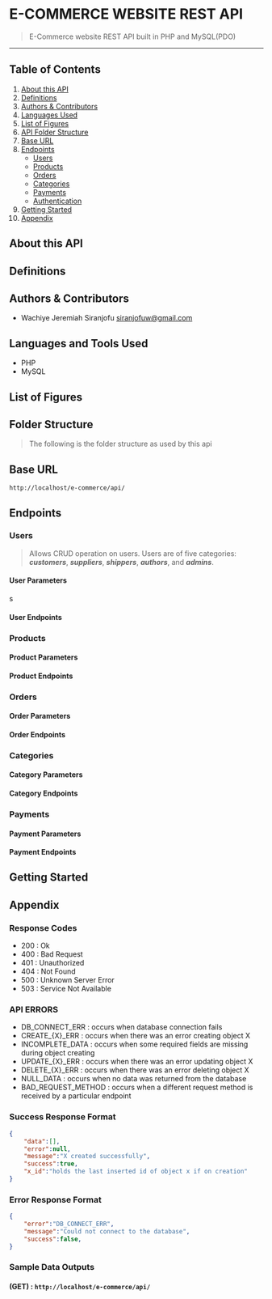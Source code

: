 # E-COMMERCE WEBSITE REST API

> E-Commerce website REST API built in PHP and MySQL(PDO)

<hr>

## Table of Contents

1. [About this API](#about)
2. [Definitions](#definitions)
3. [Authors & Contributors](#authors)
4. [Languages Used](#languages)
5. [List of Figures](#figures)
6. [API Folder Structure](#structure)
7. [Base URL](#base_url)
8. [Endpoints](#endpoints)
    - [Users](#users)
    - [Products](#products)
    - [Orders](#orders)
    - [Categories](#categories)
    - [Payments](#payments)
    - [Authentication](#authentication)
9. [Getting Started](#getting_started)
10. [Appendix](#appendix)

<a id="about"></a>

## About this API

<a id="definitions"></a>

## Definitions

<a id="authors"></a>

## Authors & Contributors

* Wachiye Jeremiah Siranjofu <siranjofuw@gmail.com>
<a id="languages"></a>

## Languages and Tools Used

- PHP
- MySQL

<a id="figures"></a>

## List of Figures

<a id="structure"></a>

## Folder Structure

> The following is the folder structure as used by this api


<a id="base_url"></a>

## Base URL

    http://localhost/e-commerce/api/

<a id="endpoints"></a>

## Endpoints

<a name="users"></a>

### Users

> Allows CRUD operation on users. Users are of five categories: ***customers***, ***suppliers***, ***shippers***, ***authors***, and ***admins***.

#### User Parameters
s
#### User Endpoints

<a name="products"></a>

### Products

#### Product Parameters

#### Product Endpoints

<a name="orders"></a>

### Orders

#### Order Parameters

#### Order Endpoints

<a name="categories"></a>

### Categories

#### Category Parameters

#### Category Endpoints

<a name="payments"></a>

### Payments

#### Payment Parameters

#### Payment Endpoints

<a id="getting_started"></a>

## Getting Started

<a id="appendix"></a>

## Appendix

### Response Codes

- 200 : Ok
- 400 : Bad Request
- 401 : Unauthorized
- 404 : Not Found
- 500 : Unknown Server Error
- 503 : Service Not Available

### API ERRORS

- DB_CONNECT_ERR : occurs when database connection fails
- CREATE_{X}_ERR : occurs when there was an error creating object X
- INCOMPLETE_DATA : occurs when some required fields are missing during object creating
- UPDATE_{X}_ERR : occurs when there was an error updating object X
- DELETE_{X}_ERR : occurs when there was an error deleting object X
- NULL_DATA : occurs when no data was returned from the database
- BAD_REQUEST_METHOD : occurs when a different request method is received by a particular endpoint

### Success Response Format

```json
{
    "data":[],
    "error":null,
    "message":"X created successfully",
    "success":true,
    "x_id":"holds the last inserted id of object x if on creation"
}
```

### Error Response Format

```json
{
    "error":"DB_CONNECT_ERR",
    "message":"Could not connect to the database",
    "success":false,
}
```

### Sample Data Outputs

#### (GET) : `http://localhost/e-commerce/api/`
